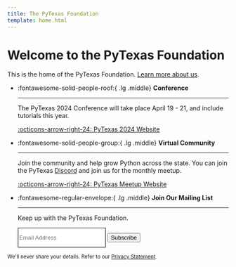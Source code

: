 ```yaml
---
title: The PyTexas Foundation
template: home.html
---
```


# Welcome to the PyTexas Foundation
This is the home of the PyTexas Foundation. [Learn more about us](foundation/about.md).

<div class="grid cards" markdown>

-   :fontawesome-solid-people-roof:{ .lg .middle} __Conference__

    ---

    The PyTexas 2024 Conference will take place April 19 - 21, and include tutorials this year.

    [:octicons-arrow-right-24: PyTexas 2024 Website](https://pytexas.org/2024)

-   :fontawesome-solid-people-group:{ .lg .middle} __Virtual Community__

    ---

    Join the community and help grow Python across the state. You can join the PyTexas [Discord](https://discord.gg/jNPAbcNukj) and join us for the monthly meetup. 

    [:octicons-arrow-right-24: PyTexas Meetup Website](https://pytexas.org/meetup)

-   :fontawesome-regular-envelope:{ .lg .middle} __Join Our Mailing List__

    ---

    Keep up with the PyTexas Foundation.
    
    <form role="form" action="//pytexas.us11.list-manage.com/subscribe/post?u=93d4ab771d0c2e4facc053add&amp;id=fa6aa40a2e" method="post" data-form-email novalidate>
    <div class="form-row">
        <input type="email" class="form-control" placeholder="Email Address" aria-label="Email Address" name="EMAIL" required style="border: 1px solid black; width: 200px; height: 45px;">
        <button type="submit" class="md-button md-button--primary " data-loading-text="Sending">Subscribe</button>
    </div>
</form>
<small class="text-muted form-text">
    We'll never share your details. Refer to our <a href="privacy">Privacy Statement</a>.
</small>

</div>
